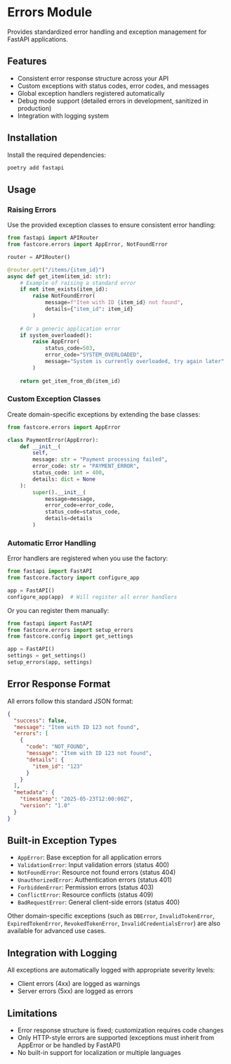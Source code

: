# Errors Module

Provides standardized error handling and exception management for FastAPI applications.

## Features

- Consistent error response structure across your API
- Custom exceptions with status codes, error codes, and messages
- Global exception handlers registered automatically
- Debug mode support (detailed errors in development, sanitized in production)
- Integration with logging system

## Installation

Install the required dependencies:

```bash
poetry add fastapi
```

## Usage

### Raising Errors

Use the provided exception classes to ensure consistent error handling:

```python
from fastapi import APIRouter
from fastcore.errors import AppError, NotFoundError

router = APIRouter()

@router.get("/items/{item_id}")
async def get_item(item_id: str):
    # Example of raising a standard error
    if not item_exists(item_id):
        raise NotFoundError(
            message=f"Item with ID {item_id} not found",
            details={"item_id": item_id}
        )
    
    # Or a generic application error
    if system_overloaded():
        raise AppError(
            status_code=503,
            error_code="SYSTEM_OVERLOADED",
            message="System is currently overloaded, try again later"
        )
    
    return get_item_from_db(item_id)
```

### Custom Exception Classes

Create domain-specific exceptions by extending the base classes:

```python
from fastcore.errors import AppError

class PaymentError(AppError):
    def __init__(
        self,
        message: str = "Payment processing failed",
        error_code: str = "PAYMENT_ERROR",
        status_code: int = 400,
        details: dict = None
    ):
        super().__init__(
            message=message,
            error_code=error_code,
            status_code=status_code,
            details=details
        )
```

### Automatic Error Handling

Error handlers are registered when you use the factory:

```python
from fastapi import FastAPI
from fastcore.factory import configure_app

app = FastAPI()
configure_app(app)  # Will register all error handlers
```

Or you can register them manually:

```python
from fastapi import FastAPI
from fastcore.errors import setup_errors
from fastcore.config import get_settings

app = FastAPI()
settings = get_settings()
setup_errors(app, settings)
```

## Error Response Format

All errors follow this standard JSON format:

```json
{
  "success": false,
  "message": "Item with ID 123 not found",
  "errors": [
    {
      "code": "NOT_FOUND",
      "message": "Item with ID 123 not found",
      "details": {
        "item_id": "123"
      }
    }
  ],
  "metadata": {
    "timestamp": "2025-05-23T12:00:00Z",
    "version": "1.0"
  }
}
```

## Built-in Exception Types

- `AppError`: Base exception for all application errors
- `ValidationError`: Input validation errors (status 400)
- `NotFoundError`: Resource not found errors (status 404)
- `UnauthorizedError`: Authentication errors (status 401)
- `ForbiddenError`: Permission errors (status 403)
- `ConflictError`: Resource conflicts (status 409)
- `BadRequestError`: General client-side errors (status 400)

Other domain-specific exceptions (such as `DBError`, `InvalidTokenError`, `ExpiredTokenError`, `RevokedTokenError`, `InvalidCredentialsError`) are also available for advanced use cases.

## Integration with Logging

All exceptions are automatically logged with appropriate severity levels:
- Client errors (4xx) are logged as warnings
- Server errors (5xx) are logged as errors

## Limitations

- Error response structure is fixed; customization requires code changes
- Only HTTP-style errors are supported (exceptions must inherit from AppError or be handled by FastAPI)
- No built-in support for localization or multiple languages